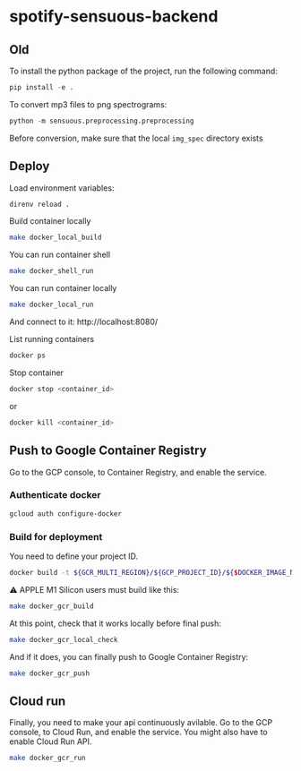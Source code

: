 # spotify-sensuous-backend

## Old

To install the python package of the project, run the following command:

```py
pip install -e .
```

To convert mp3 files to png spectrograms:
```py
python -m sensuous.preprocessing.preprocessing
```
Before conversion, make sure that the local `img_spec` directory exists



## Deploy

Load environment variables:

```zsh
direnv reload .
```

Build container locally

```zsh
make docker_local_build
```

You can run container shell

```zsh
make docker_shell_run
```

You can run container locally

```zsh
make docker_local_run
```

And connect to it: http://localhost:8080/

List running containers

```zsh
docker ps
```

Stop container

```zsh
docker stop <container_id>
```

or

```zsh
docker kill <container_id>
```

## Push to Google Container Registry

Go to the GCP console, to Container Registry, and enable the service.

### Authenticate docker

```zsh
gcloud auth configure-docker
```

### Build for deployment

You need to define your project ID.

```zsh
docker build -t ${GCR_MULTI_REGION}/${GCP_PROJECT_ID}/${$DOCKER_IMAGE_NAME} .
```

⚠️ APPLE M1 Silicon users must build like this:

```zsh
make docker_gcr_build
```

At this point, check that it works locally before final push:

```zsh
make docker_gcr_local_check
```

And if it does, you can finally push to Google Container Registry:

```zsh
make docker_gcr_push
```

## Cloud run

Finally, you need to make your api continuously avilable. Go to the GCP console, to Cloud Run, and enable the service. You might also have to enable Cloud Run API.

```zsh
make docker_gcr_run
```
